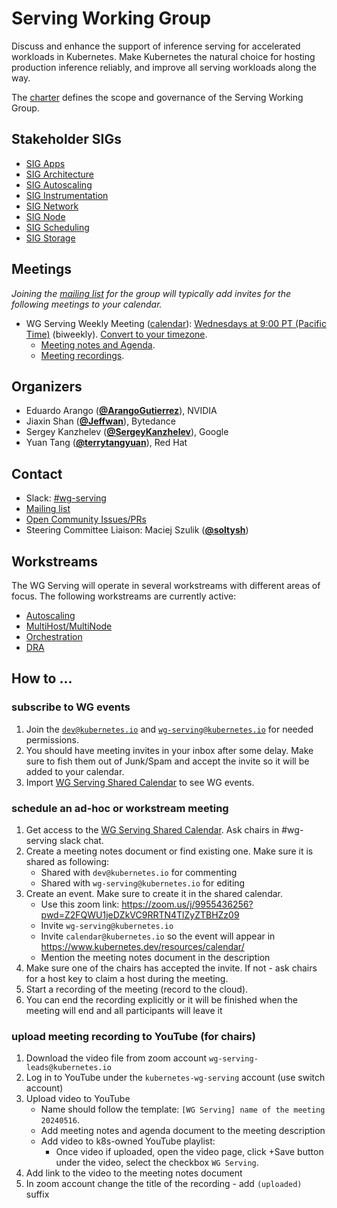 <!---
This is an autogenerated file!

Please do not edit this file directly, but instead make changes to the
sigs.yaml file in the project root.

To understand how this file is generated, see https://git.k8s.io/community/generator/README.md
--->
# Serving Working Group

Discuss and enhance the support of inference serving for accelerated workloads in Kubernetes. Make Kubernetes the natural choice for hosting production inference reliably, and improve all serving workloads along the way.

The [charter](charter.md) defines the scope and governance of the Serving Working Group.

## Stakeholder SIGs
* [SIG Apps](/sig-apps)
* [SIG Architecture](/sig-architecture)
* [SIG Autoscaling](/sig-autoscaling)
* [SIG Instrumentation](/sig-instrumentation)
* [SIG Network](/sig-network)
* [SIG Node](/sig-node)
* [SIG Scheduling](/sig-scheduling)
* [SIG Storage](/sig-storage)

## Meetings
*Joining the [mailing list](https://groups.google.com/a/kubernetes.io/g/wg-serving) for the group will typically add invites for the following meetings to your calendar.*
* WG Serving Weekly Meeting ([calendar](https://calendar.google.com/calendar/embed?src=e896b769743f3877edfab2d4c6a14132b2aa53287021e9bbf113cab676da54ba%40group.calendar.google.com)): [Wednesdays at 9:00 PT (Pacific Time)](https://zoom.us/j/92615874244?pwd=VGhxZlJjRTNRWTZIS0dQV2MrZUJ5dz09) (biweekly). [Convert to your timezone](http://www.thetimezoneconverter.com/?t=9%3A00&tz=PT%20%28Pacific%20Time%29).
  * [Meeting notes and Agenda](https://docs.google.com/document/d/1aExJFtaLnO-TM6_2uILgI8NI0IjOm7FcwLABBKEMEo0/edit).
  * [Meeting recordings](https://www.youtube.com/playlist?list=PL69nYSiGNLP2io2Gg92njBfh-DX9sk7O3).

## Organizers

* Eduardo Arango (**[@ArangoGutierrez](https://github.com/ArangoGutierrez)**), NVIDIA
* Jiaxin Shan (**[@Jeffwan](https://github.com/Jeffwan)**), Bytedance
* Sergey Kanzhelev (**[@SergeyKanzhelev](https://github.com/SergeyKanzhelev)**), Google
* Yuan Tang (**[@terrytangyuan](https://github.com/terrytangyuan)**), Red Hat

## Contact
- Slack: [#wg-serving](https://kubernetes.slack.com/messages/wg-serving)
- [Mailing list](https://groups.google.com/a/kubernetes.io/g/wg-serving)
- [Open Community Issues/PRs](https://github.com/kubernetes/community/labels/wg%2Fserving)
- Steering Committee Liaison: Maciej Szulik (**[@soltysh](https://github.com/soltysh)**)
<!-- BEGIN CUSTOM CONTENT -->

## Workstreams

The WG Serving will operate in several workstreams with different areas of focus. The following workstreams are currently active:

- [Autoscaling](https://docs.google.com/document/d/1QsN4ubjerEqo5L4bQamOFFS2lmCv5zNPis2Z8gcIITg/edit?usp=sharing)
- [MultiHost/MultiNode](https://docs.google.com/document/d/11-sK4ZIb-mJ7LGzIGx8eNViQUvZTFc5Ne4208LFEOwU/edit)
- [Orchestration](https://docs.google.com/document/d/1hbEx3ZEqdXCqWH9RL3uy9FIy35B8pFJ5KiK3HsOz2FE/edit?usp=sharing)
- [DRA](https://github.com/kubernetes/community/tree/master/wg-device-management)

## How to ...

### subscribe to WG events

1. Join the [`dev@kubernetes.io`](https://groups.google.com/a/kubernetes.io/g/dev) and [`wg-serving@kubernetes.io`](https://groups.google.com/a/kubernetes.io/g/wg-serving) for needed permissions.
2. You should have meeting invites in your inbox after some delay. Make sure to fish them out of Junk/Spam and accept the invite so it will be added to your calendar.
3. Import [WG Serving Shared Calendar](https://calendar.google.com/calendar/u/0/embed?src=e896b769743f3877edfab2d4c6a14132b2aa53287021e9bbf113cab676da54ba@group.calendar.google.com) to see WG events.

### schedule an ad-hoc or workstream meeting

1. Get access to the [WG Serving Shared Calendar](https://calendar.google.com/calendar/u/0/embed?src=e896b769743f3877edfab2d4c6a14132b2aa53287021e9bbf113cab676da54ba@group.calendar.google.com). Ask chairs in #wg-serving slack chat.
2. Create a meeting notes document or find existing one. Make sure it is shared as following:
   - Shared with `dev@kubernetes.io` for commenting
   - Shared with `wg-serving@kubernetes.io` for editing
3. Create an event. Make sure to create it in the shared calendar.
   - Use this zoom link: https://zoom.us/j/9955436256?pwd=Z2FQWU1jeDZkVC9RRTN4TlZyZTBHZz09
   - Invite `wg-serving@kubernetes.io`
   - Invite `calendar@kubernetes.io` so the event will appear in https://www.kubernetes.dev/resources/calendar/
   - Mention the meeting notes document in the description
4. Make sure one of the chairs has accepted the invite. If not - ask chairs for a host key to claim a host during the meeting.
5. Start a recording of the meeting (record to the cloud).
6. You can end the recording explicitly or it will be finished when the meeting will end and all participants will leave it

### upload meeting recording to YouTube (for chairs)

1. Download the video file from zoom account `wg-serving-leads@kubernetes.io`
2. Log in to YouTube under the `kubernetes-wg-serving` account (use switch account)
3. Upload video to YouTube
   - Name should follow the template: `[WG Serving] name of the meeting 20240516`.
   - Add meeting notes and agenda document to the meeting description
   - Add video to k8s-owned YouTube playlist:
     - Once video if uploaded, open the video page, click +Save button under the video, select the checkbox `WG Serving`.
4. Add link to the video to the meeting notes document
5. In zoom account change the title of the recording - add `(uploaded)` suffix


<!-- END CUSTOM CONTENT -->
